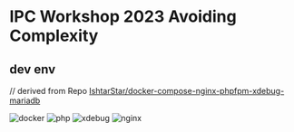 # IPC Workshop 2023 Avoiding Complexity

## dev env

// derived from Repo [IshtarStar/docker-compose-nginx-phpfpm-xdebug-mariadb](https://github.com/IshtarStar/docker-compose-nginx-phpfpm-xdebug-mariadb)

![docker](https://img.shields.io/badge/Docker-compose-brightgreen.svg)
![php](https://img.shields.io/badge/PHP_FPM-8.2.11-brightgreen.svg)
![xdebug](https://img.shields.io/badge/Xdebug-3.2.2-brightgreen.svg)
![nginx](https://img.shields.io/badge/nginx-1.25.2-brightgreen.svg)
<!--![redis](https://img.shields.io/badge/Redis-7.2.1-brightgreen.svg)-->
<!--![mariadb](https://img.shields.io/badge/MariaDB-11.1.2-brightgreen.svg)-->
